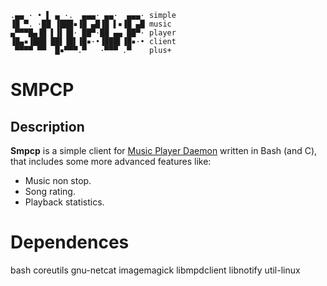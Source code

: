 ```
.▄▄ · • ▌ ▄ ·.  ▄▄▄· ▄▄·  ▄▄▄· simple
▐█ ▀. ·██ ▐███▪▐█ ▄█▐█ ▌▪▐█ ▄█ music
▄▀▀▀█▄▐█ ▌▐▌▐█· ██▀·██ ▄▄ ██▀· player
▐█▄▪▐███ ██▌▐█▌▐█▪·•▐███▌▐█▪·• client
 ▀▀▀▀ ▀▀  █▪▀▀▀.▀   ·▀▀▀ .▀    plus+
```

# SMPCP

## Description

**Smpcp** is a simple client for [Music Player Daemon](https://www.musicpd.org) written in Bash (and C), that includes some more advanced features like:

*  Music non stop.
*  Song rating.
*  Playback statistics.

# Dependences

bash coreutils gnu-netcat imagemagick libmpdclient libnotify util-linux  
